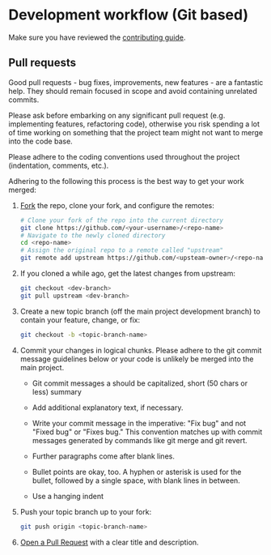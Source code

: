 # Development workflow (Git based)

Make sure you have reviewed the [contributing guide](CONTRIBUTING.md).

<a name="pull-requests"></a>
## Pull requests

Good pull requests - bug fixes, improvements, new features - are a fantastic
help. They should remain focused in scope and avoid containing unrelated
commits.

Please ask before embarking on any significant pull request (e.g.
implementing features, refactoring code), otherwise you risk spending a lot of
time working on something that the project team might not want to merge into the code base.

Please adhere to the coding conventions used throughout the project (indentation,
comments, etc.).

Adhering to the following this process is the best way to get your work
merged:

1. [Fork](http://help.github.com/fork-a-repo/) the repo, clone your fork,
   and configure the remotes:

   ```bash
   # Clone your fork of the repo into the current directory
   git clone https://github.com/<your-username>/<repo-name>
   # Navigate to the newly cloned directory
   cd <repo-name>
   # Assign the original repo to a remote called "upstream"
   git remote add upstream https://github.com/<upsteam-owner>/<repo-name>
   ```

2. If you cloned a while ago, get the latest changes from upstream:

   ```bash
   git checkout <dev-branch>
   git pull upstream <dev-branch>
   ```

3. Create a new topic branch (off the main project development branch) to
   contain your feature, change, or fix:

   ```bash
   git checkout -b <topic-branch-name>
   ```

4. Commit your changes in logical chunks. Please adhere to the git commit
   message guidelines below or your code is unlikely be merged into the main project. 

    * Git commit messages a should be capitalized, short (50 chars or less) summary

    * Add additional explanatory text, if necessary.
    
    * Write your commit message in the imperative: "Fix bug" and not "Fixed bug" or "Fixes bug."  This convention matches up with commit messages generated by commands like git merge and git revert.

    * Further paragraphs come after blank lines.

    * Bullet points are okay, too. A hyphen or asterisk is used for the bullet, followed by a single space, with blank lines in between.

    * Use a hanging indent
  

5. Push your topic branch up to your fork:

   ```bash
   git push origin <topic-branch-name>
   ```

6.  [Open a Pull Request](https://help.github.com/articles/using-pull-requests/)
    with a clear title and description.
